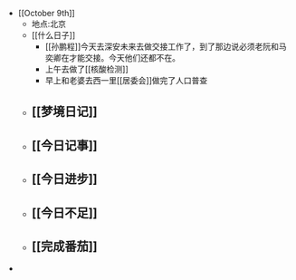 - [[October 9th]]
    - 地点:北京
    - [[什么日子]]
        -  [[孙鹏程]]今天去深安未来去做交接工作了，到了那边说必须老阮和马奕卿在才能交接。今天他们还都不在。
        - 上午去做了[[核酸检测]]
        - 早上和老婆去西一里[[居委会]]做完了人口普查
    - [[梦境日记]]
        -  
    - [[今日记事]]
        -  
    - [[今日进步]]
        -  
    - [[今日不足]]
        -  
    - [[完成番茄]]
        -  
-  
